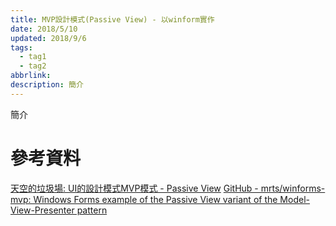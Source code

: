 ```yaml
---
title: MVP設計模式(Passive View) - 以winform實作
date: 2018/5/10
updated: 2018/9/6
tags:
  - tag1
  - tag2
abbrlink: 
description: 簡介
---
```

簡介
<!--more-->
# 參考資料
[天空的垃圾場: UI的設計模式MVP模式 - Passive View](http://blog.sanc.idv.tw/2011/09/uimvp-passive-view.html)
[GitHub - mrts/winforms-mvp: Windows Forms example of the Passive View variant of the Model-View-Presenter pattern](https://github.com/mrts/winforms-mvp)
